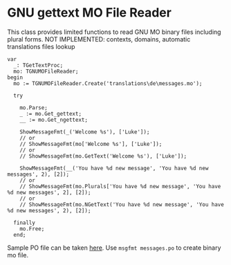 # GNU gettext MO File Reader
This class provides limited functions to read GNU MO binary files including plural forms. NOT IMPLEMENTED: contexts, domains, automatic translations files lookup

```delphi
var
  _: TGetTextProc;
  mo: TGNUMOFileReader;
begin
  mo := TGNUMOFileReader.Create('translations\de\messages.mo');

  try

    mo.Parse;
    _ := mo.Get_gettext;
    __ := mo.Get_ngettext;

    ShowMessageFmt(_('Welcome %s'), ['Luke']);
    // or
    // ShowMessageFmt(mo['Welcome %s'], ['Luke']);
    // or
    // ShowMessageFmt(mo.GetText('Welcome %s'), ['Luke']);

    ShowMessageFmt(__('You have %d new message', 'You have %d new messages', 2), [2]);
    // or
    // ShowMessageFmt(mo.Plurals['You have %d new message', 'You have %d new messages', 2], [2]);
    // or
    // ShowMessageFmt(mo.NGetText('You have %d new message', 'You have %d new messages', 2), [2]);

  finally
    mo.Free;
  end;
```

Sample PO file can be taken [here](https://localizely.com/po-file/). Use `msgfmt messages.po` to create binary mo file.

